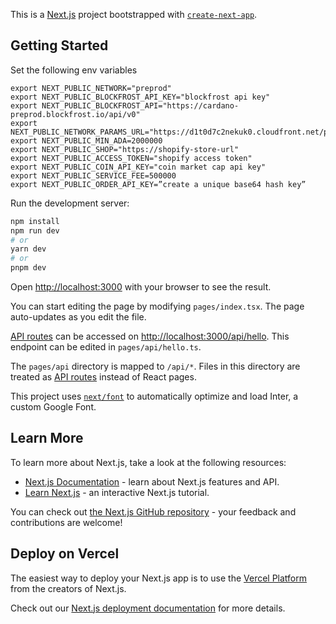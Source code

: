 This is a [Next.js](https://nextjs.org/) project bootstrapped with [`create-next-app`](https://github.com/vercel/next.js/tree/canary/packages/create-next-app).

## Getting Started

Set the following env variables
```
export NEXT_PUBLIC_NETWORK="preprod"
export NEXT_PUBLIC_BLOCKFROST_API_KEY="blockfrost api key"
export NEXT_PUBLIC_BLOCKFROST_API="https://cardano-preprod.blockfrost.io/api/v0"
export NEXT_PUBLIC_NETWORK_PARAMS_URL="https://d1t0d7c2nekuk0.cloudfront.net/preprod.json"
export NEXT_PUBLIC_MIN_ADA=2000000
export NEXT_PUBLIC_SHOP="https://shopify-store-url"
export NEXT_PUBLIC_ACCESS_TOKEN="shopify access token"
export NEXT_PUBLIC_COIN_API_KEY="coin market cap api key"
export NEXT_PUBLIC_SERVICE_FEE=500000
export NEXT_PUBLIC_ORDER_API_KEY=”create a unique base64 hash key”
```

Run the development server:

```bash
npm install
npm run dev
# or
yarn dev
# or
pnpm dev
```

Open [http://localhost:3000](http://localhost:3000) with your browser to see the result.

You can start editing the page by modifying `pages/index.tsx`. The page auto-updates as you edit the file.

[API routes](https://nextjs.org/docs/api-routes/introduction) can be accessed on [http://localhost:3000/api/hello](http://localhost:3000/api/hello). This endpoint can be edited in `pages/api/hello.ts`.

The `pages/api` directory is mapped to `/api/*`. Files in this directory are treated as [API routes](https://nextjs.org/docs/api-routes/introduction) instead of React pages.

This project uses [`next/font`](https://nextjs.org/docs/basic-features/font-optimization) to automatically optimize and load Inter, a custom Google Font.

## Learn More

To learn more about Next.js, take a look at the following resources:

- [Next.js Documentation](https://nextjs.org/docs) - learn about Next.js features and API.
- [Learn Next.js](https://nextjs.org/learn) - an interactive Next.js tutorial.

You can check out [the Next.js GitHub repository](https://github.com/vercel/next.js/) - your feedback and contributions are welcome!

## Deploy on Vercel

The easiest way to deploy your Next.js app is to use the [Vercel Platform](https://vercel.com/new?utm_medium=default-template&filter=next.js&utm_source=create-next-app&utm_campaign=create-next-app-readme) from the creators of Next.js.

Check out our [Next.js deployment documentation](https://nextjs.org/docs/deployment) for more details.
